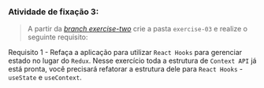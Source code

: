
###  Atividade de fixação 3:
> A partir da _[branch exercise-two](https://github.com/tryber/exercise-react-hooks-refactoring/tree/exercise-two)_ crie a pasta `exercise-03` e realize o seguinte requisito:

Requisito 1 - Refaça a aplicação para utilizar `React Hooks` para gerenciar estado no lugar do `Redux`. Nesse exercício toda a estrutura de `Context API` já está pronta, você precisará refatorar a estrutura dele para `React Hooks` - `useState` e `useContext`.

